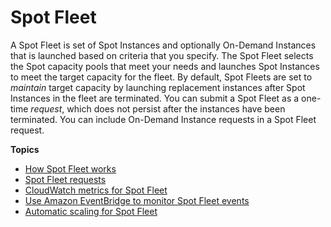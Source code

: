 # Spot Fleet<a name="spot-fleet"></a>

A Spot Fleet is set of Spot Instances and optionally On\-Demand Instances that is launched based on criteria that you specify\. The Spot Fleet selects the Spot capacity pools that meet your needs and launches Spot Instances to meet the target capacity for the fleet\. By default, Spot Fleets are set to *maintain* target capacity by launching replacement instances after Spot Instances in the fleet are terminated\. You can submit a Spot Fleet as a one\-time *request*, which does not persist after the instances have been terminated\. You can include On\-Demand Instance requests in a Spot Fleet request\.

**Topics**
+ [How Spot Fleet works](how-spot-fleet-works.md)
+ [Spot Fleet requests](spot-fleet-requests.md)
+ [CloudWatch metrics for Spot Fleet](spot-fleet-cloudwatch-metrics.md)
+ [Use Amazon EventBridge to monitor Spot Fleet events](spot-fleet-eventbridge.md)
+ [Automatic scaling for Spot Fleet](spot-fleet-automatic-scaling.md)